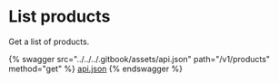 # List products

Get a list of products.

{% swagger src="../../../.gitbook/assets/api.json" path="/v1/products" method="get" %}
[api.json](../../../.gitbook/assets/api.json)
{% endswagger %}
